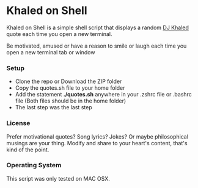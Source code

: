 # Khaled on Shell

Khaled on Shell is a simple shell script that displays a random [DJ Khaled](https://www.wikiwand.com/en/DJ_Khaled) quote each time you open a new terminal.

Be motivated, amused or have a reason to smile or laugh each time you open a new terminal tab or window

### Setup 
  - Clone the repo or Download the ZIP folder
  - Copy the quotes.sh file to your home folder
  - Add the statement **./quotes.sh** anywhere in your .zshrc file or .bashrc file (Both files should be in the home folder)
  - The last step was the last step

### License
Prefer motivational quotes? Song lyrics? Jokes? Or maybe philosophical musings are your thing. Modify and share to your heart's content, that's kind of the point.

### Operating System
This script was only tested on MAC OSX.